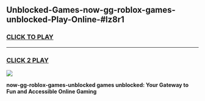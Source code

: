 
## Unblocked-Games-now-gg-roblox-games-unblocked-Play-Online-#lz8r1
<h3>
<a href="https://premium.freeplayer.one?title=now-gg-roblox-games-unblocked&ref=27F">CLICK TO PLAY</a></h3>
<hr>

<h3>
<a href="https://premium.freeplayer.one?title=now-gg-roblox-games-unblocked&ref=27F">CLICK 2 PLAY</a>
  
</h3>

<a href="https://premium.freeplayer.one?title=now-gg-roblox-games-unblocked&ref=27F"><img src="https://clearcache.store/games.png"></a>


**now-gg-roblox-games-unblocked games unblocked: Your Gateway to Fun and Accessible Online Gaming**
